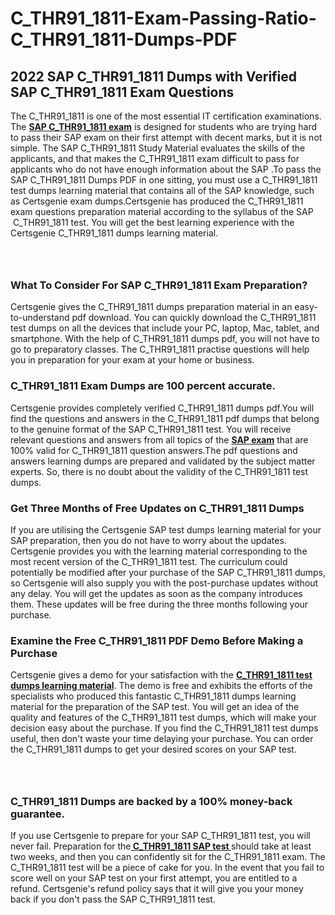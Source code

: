 # C_THR91_1811-Exam-Passing-Ratio-C_THR91_1811-Dumps-PDF<h2><strong>2022 SAP C_THR91_1811 Dumps with Verified SAP C_THR91_1811 Exam Questions</strong></h2> <p>The C_THR91_1811 is one of the most essential IT certification examinations. The <a href="https://www.certsgenie.com/sap/c_thr91_1811-pdf-dumps"><strong>SAP C_THR91_1811 exam</strong></a> is designed for students who are trying hard to pass their SAP exam on their first attempt with decent marks, but it is not simple. The SAP C_THR91_1811 Study Material evaluates the skills of the applicants, and that makes the C_THR91_1811 exam difficult to pass for applicants who do not have enough information about the SAP .To pass the SAP C_THR91_1811 Dumps PDF in one sitting, you must use a C_THR91_1811 test dumps learning material that contains all of the SAP knowledge, such as Certsgenie exam dumps.Certsgenie has produced the C_THR91_1811 exam questions preparation material according to the syllabus of the SAP &nbsp;C_THR91_1811 test. You will get the best learning experience with the Certsgenie C_THR91_1811 dumps learning material.</p> <p><a href="https://www.certsgenie.com/sap/c_thr91_1811-pdf-dumps" style="display: block; padding: 1em 0; text-align: center; "><img alt="" src="https://blogger.googleusercontent.com/img/b/R29vZ2xl/AVvXsEgO1ePIT5bAw4JCg82qykRc71Xossn_88UmNiMiJgRPCnvDzaKhQmgO2X9bV6TpN9qSYVJJ2MjEumMb0t1ZgyR_gByLqDXQR_FduPn2erzRQTkt1pUFmkY3wfbx5jzrIcOP4S3cxMKHSr0iEiOidKyDYd_7NjYtfgpZ7b1lrGk-ShjLlyfynp8oFM4zYw/s1600/Banner%201.jpg" /></a></p> <h3><strong>What To Consider For SAP C_THR91_1811 Exam Preparation?</strong></h3> <p>Certsgenie gives the C_THR91_1811 dumps preparation material in an easy-to-understand pdf download. You can quickly download the C_THR91_1811 test dumps on all the devices that include your PC, laptop, Mac, tablet, and smartphone. With the help of C_THR91_1811 dumps pdf, you will not have to go to preparatory classes. The C_THR91_1811 practise questions will help you in preparation for your exam at your home or business.</p> <h3><strong>C_THR91_1811 Exam Dumps are 100 percent accurate.</strong></h3> <p>Certsgenie provides completely verified C_THR91_1811 dumps pdf.You will find the questions and answers in the C_THR91_1811 pdf dumps that belong to the genuine format of the SAP C_THR91_1811 test. You will receive relevant questions and answers from all topics of the <a href="https://www.certsgenie.com/sap/c_thr91_1811-pdf-dumps"><strong>SAP exam</strong></a> that are 100% valid for C_THR91_1811 question answers.The pdf questions and answers learning dumps are prepared and validated by the subject matter experts. So, there is no doubt about the validity of the C_THR91_1811 test dumps.</p> <h3><strong>Get Three Months of Free Updates on C_THR91_1811 Dumps</strong></h3> <p>If you are utilising the Certsgenie SAP test dumps learning material for your SAP preparation, then you do not have to worry about the updates. Certsgenie provides you with the learning material corresponding to the most recent version of the C_THR91_1811 test. The curriculum could potentially be modified after your purchase of the SAP C_THR91_1811 dumps, so Certsgenie will also supply you with the post-purchase updates without any delay. You will get the updates as soon as the company introduces them. These updates will be free during the three months following your purchase.</p> <h3><strong>Examine the Free C_THR91_1811 PDF Demo Before Making a Purchase</strong></h3> <p>Certsgenie gives a demo for your satisfaction with the <a href="https://www.certsgenie.com/sap/c_thr91_1811-pdf-dumps"><strong>C_THR91_1811 test dumps learning material</strong></a>. The demo is free and exhibits the efforts of the specialists who produced this fantastic C_THR91_1811 dumps learning material for the preparation of the SAP test. You will get an idea of the quality and features of the C_THR91_1811 test dumps, which will make your decision easy about the purchase. If you find the C_THR91_1811 test dumps useful, then don&#39;t waste your time delaying your purchase. You can order the C_THR91_1811 dumps to get your desired scores on your SAP test.</p> <p><a href="hhttps://www.certsgenie.com/sap/c_thr91_1811-pdf-dumps" style="display: block; padding: 1em 0; text-align: center; "><img alt="" src="https://blogger.googleusercontent.com/img/b/R29vZ2xl/AVvXsEj3zfp26fobfEw_E3FMeUMaFamcWc-bKsu_525WK8ISqDEyAJkPKOLyeqHJzBXVvKwHP0bTNTERYvWWgOzvpG-DuQ_cPnNOJO1bUfVOHhAXJThy7cLobHgRdochHEeovcJnxpqjNiv-FNLMY1glEh7x833Q6cym5o0AmGhO9ufjgwPhihHJ9ovBp-j40g/s1600/banner%202.jpg" /></a></p> <h3><strong>C_THR91_1811 Dumps are backed by a 100% money-back guarantee.</strong></h3> <p>If you use Certsgenie to prepare for your SAP C_THR91_1811 test, you will never fail. Preparation for the<a href="https://www.certsgenie.com/sap/c_thr91_1811-pdf-dumps"><strong> C_THR91_1811 SAP test </strong></a>should take at least two weeks, and then you can confidently sit for the C_THR91_1811 exam. The C_THR91_1811 test will be a piece of cake for you. In the event that you fail to score well on your SAP test on your first attempt, you are entitled to a refund. Certsgenie&#39;s refund policy says that it will give you your money back if you don&#39;t pass the SAP C_THR91_1811 test.</p>
